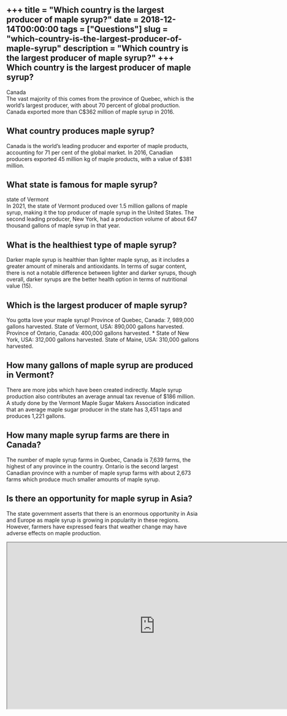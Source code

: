 +++
title = "Which country is the largest producer of maple syrup?"
date = 2018-12-14T00:00:00
tags = ["Questions"]
slug = "which-country-is-the-largest-producer-of-maple-syrup"
description = "Which country is the largest producer of maple syrup?"
+++
Which country is the largest producer of maple syrup?
-----------------------------------------------------

Canada  
The vast majority of this comes from the province of Quebec, which is the world’s largest producer, with about 70 percent of global production. Canada exported more than C$362 million of maple syrup in 2016.

What country produces maple syrup?
----------------------------------

Canada is the world’s leading producer and exporter of maple products, accounting for 71 per cent of the global market. In 2016, Canadian producers exported 45 million kg of maple products, with a value of $381 million.

What state is famous for maple syrup?
-------------------------------------

state of Vermont  
In 2021, the state of Vermont produced over 1.5 million gallons of maple syrup, making it the top producer of maple syrup in the United States. The second leading producer, New York, had a production volume of about 647 thousand gallons of maple syrup in that year.

What is the healthiest type of maple syrup?
-------------------------------------------

Darker maple syrup is healthier than lighter maple syrup, as it includes a greater amount of minerals and antioxidants. In terms of sugar content, there is not a notable difference between lighter and darker syrups, though overall, darker syrups are the better health option in terms of nutritional value (15).

Which is the largest producer of maple syrup?
---------------------------------------------

You gotta love your maple syrup! Province of Quebec, Canada: 7, 989,000 gallons harvested. State of Vermont, USA: 890,000 gallons harvested. Province of Ontario, Canada: 400,000 gallons harvested. \* State of New York, USA: 312,000 gallons harvested. State of Maine, USA: 310,000 gallons harvested.

How many gallons of maple syrup are produced in Vermont?
--------------------------------------------------------

There are more jobs which have been created indirectly. Maple syrup production also contributes an average annual tax revenue of $186 million. A study done by the Vermont Maple Sugar Makers Association indicated that an average maple sugar producer in the state has 3,451 taps and produces 1,221 gallons.

How many maple syrup farms are there in Canada?
-----------------------------------------------

The number of maple syrup farms in Quebec, Canada is 7,639 farms, the highest of any province in the country. Ontario is the second largest Canadian province with a number of maple syrup farms with about 2,673 farms which produce much smaller amounts of maple syrup.

Is there an opportunity for maple syrup in Asia?
------------------------------------------------

The state government asserts that there is an enormous opportunity in Asia and Europe as maple syrup is growing in popularity in these regions. However, farmers have expressed fears that weather change may have adverse effects on maple production.

<iframe allow="accelerometer; autoplay; clipboard-write; encrypted-media; gyroscope; picture-in-picture" allowfullscreen="" class="__youtube_prefs__  epyt-is-override  no-lazyload" data-no-lazy="1" data-origheight="433" data-origwidth="770" data-skipgform_ajax_framebjll="" height="433" id="_ytid_36734" loading="lazy" src="https://www.youtube.com/embed/Z07EhM8cC-g?enablejsapi=1&autoplay=0&cc_load_policy=0&cc_lang_pref=&iv_load_policy=1&loop=0&modestbranding=0&rel=1&fs=1&playsinline=0&autohide=2&theme=dark&color=red&controls=1&" title="YouTube player" width="770"></iframe>